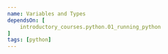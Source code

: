 ```yaml
---
name: Variables and Types
dependsOn: [
    introductory_courses.python.01_running_python
]
tags: [python]
---
```


